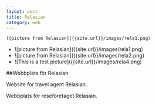 ```yaml
---
layout: post
title: Relasian
category: web
---
```

	![picture from Relasian]({{site.url}}/images/rela1.png)
<ul class="clearing-thumbs" data-clearing> 
	<li>
		![picture from Relasian]({{site.url}}/images/rela1.png)
	</li>
	<li>
		![picture from Relasian]({{site.url}}/images/rela2.png)
	</li>
	<li>
		![This is a test picture]({{site.url}}/images/rela4.png)
	</li>
</ul>

##Webbplats för Relasian

Website for travel agent Relasian. 

Webbplats för reseföretaget Relasian.

